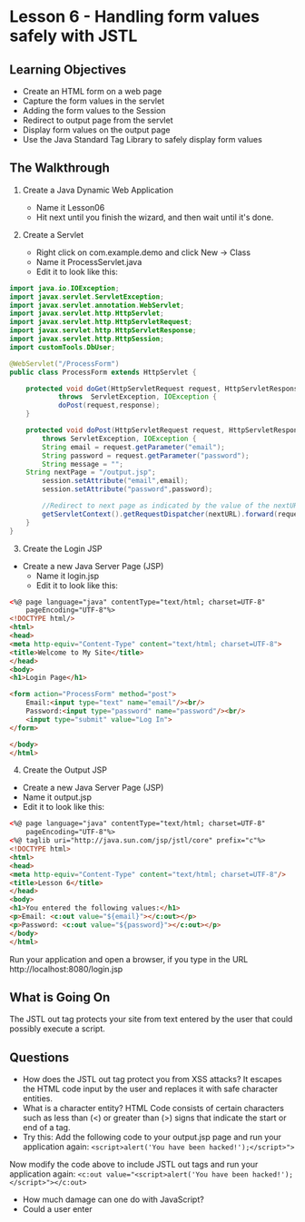 <!-- enter lesson number and title below separated by hyphen-->
# Lesson 6 - Handling form values safely with JSTL
## Learning Objectives
* Create an HTML form on a web page
* Capture the form values in the servlet
* Adding the form values to the Session
* Redirect to output page from the servlet
* Display form values on the output page
* Use the Java Standard Tag Library to safely display form values

## The Walkthrough

1. Create a Java Dynamic Web Application
	* Name it Lesson06
	* Hit next until you finish the wizard, and then wait until it's done.    

2. Create a Servlet
	* Right click on com.example.demo and click New -> Class
	* Name it ProcessServlet.java
	* Edit it to look like this:

```java
import java.io.IOException;
import javax.servlet.ServletException;
import javax.servlet.annotation.WebServlet;
import javax.servlet.http.HttpServlet;
import javax.servlet.http.HttpServletRequest;
import javax.servlet.http.HttpServletResponse;
import javax.servlet.http.HttpSession;
import customTools.DbUser;

@WebServlet("/ProcessForm")
public class ProcessForm extends HttpServlet {

	protected void doGet(HttpServletRequest request, HttpServletResponse response)
			throws	ServletException, IOException {
			doPost(request,response);
	}

	protected void doPost(HttpServletRequest request, HttpServletResponse response)
	    throws ServletException, IOException {
		String email = request.getParameter("email");
		String password = request.getParameter("password");
		String message = "";
    String nextPage = "/output.jsp";
		session.setAttribute("email",email);
		session.setAttribute("password",password);

		//Redirect to next page as indicated by the value of the nextURL variable
		getServletContext().getRequestDispatcher(nextURL).forward(request,response);
	}
}
```

3. Create the Login JSP
  * Create a new Java Server Page (JSP)
	* Name it login.jsp
	* Edit it to look like this:
```html
<%@ page language="java" contentType="text/html; charset=UTF-8"
    pageEncoding="UTF-8"%>
<!DOCTYPE html/>
<html>
<head>
<meta http-equiv="Content-Type" content="text/html; charset=UTF-8">
<title>Welcome to My Site</title>
</head>
<body>
<h1>Login Page</h1>

<form action="ProcessForm" method="post">
	Email:<input type="text" name="email"/><br/>
	Password:<input type="password" name="password"/><br/>
	<input type="submit" value="Log In">
</form>

</body>
</html>
```

4. Create the Output JSP
* Create a new Java Server Page (JSP)
* Name it output.jsp
* Edit it to look like this:
```html
<%@ page language="java" contentType="text/html; charset=UTF-8"
    pageEncoding="UTF-8"%>
<%@ taglib uri="http://java.sun.com/jsp/jstl/core" prefix="c"%>   
<!DOCTYPE html>
<html>
<head>
<meta http-equiv="Content-Type" content="text/html; charset=UTF-8"/>
<title>Lesson 6</title>
</head>
<body>
<h1>You entered the following values:</h1>
<p>Email: <c:out value="${email}"></c:out></p>
<p>Password: <c:out value="${password}"></c:out></p>
</body>
</html>
```

Run your application and open a browser, if you type in the URL http://localhost:8080/login.jsp

## What is Going On

The JSTL out tag protects your site from text entered by the user that could possibly execute a script.

## Questions
* How does the JSTL out tag protect you from XSS attacks?
It escapes the HTML code input by the user and replaces it with safe character entities.
* What is a character entity?
HTML Code consists of certain characters such as less than (<) or greater than (>) signs that indicate the start or end of a tag.
* Try this:
Add the following code to your output.jsp page and run your application again:
```<script>alert('You have been hacked!');</script>">```

Now modify the code above to include JSTL out tags and run your application again:
```<c:out value="<script>alert('You have been hacked!');</script>"></c:out>```

* How much damage can one do with JavaScript?
* Could a user enter
